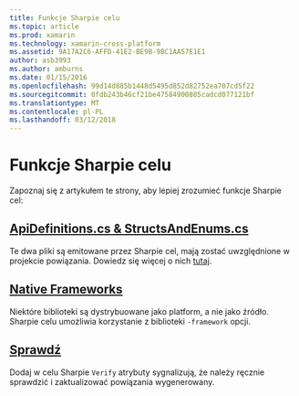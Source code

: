 ```yaml
---
title: Funkcje Sharpie celu
ms.topic: article
ms.prod: xamarin
ms.technology: xamarin-cross-platform
ms.assetid: 9A17A2C6-AFFD-41E2-BE9B-9BC1AA57E1E1
author: asb3993
ms.author: amburns
ms.date: 01/15/2016
ms.openlocfilehash: 99d14d885b1448d5495d852d82752ea707cd5f22
ms.sourcegitcommit: 0fdb243b46cf21be47584900805cadcd077121bf
ms.translationtype: MT
ms.contentlocale: pl-PL
ms.lasthandoff: 03/12/2018
---
```

# <a name="objective-sharpie-features"></a>Funkcje Sharpie celu

Zapoznaj się z artykułem te strony, aby lepiej zrozumieć funkcje Sharpie cel:

## <a name="apidefinitionscs--structsandenumscsapidefinitions-structsandenumsmd"></a>[**ApiDefinitions.cs & StructsAndEnums.cs**](apidefinitions-structsandenums.md)

Te dwa pliki są emitowane przez Sharpie cel, mają zostać uwzględnione w projekcie powiązania. Dowiedz się więcej o nich [tutaj](apidefinitions-structsandenums.md).

## <a name="native-frameworksnative-frameworksmd"></a>[**Native Frameworks**](native-frameworks.md)

Niektóre biblioteki są dystrybuowane jako platform, a nie jako źródło.
Sharpie celu umożliwia korzystanie z biblioteki `-framework` opcji.

## <a name="verifyverifymd"></a>[**Sprawdź**](verify.md)

Dodaj w celu Sharpie `Verify` atrybuty sygnalizują, że należy ręcznie sprawdzić i zaktualizować powiązania wygenerowany. 

